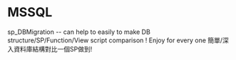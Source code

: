 # MSSQL
sp_DBMigration   -- can help to easily to make DB structure/SP/Function/View script comparison ! Enjoy for every one
                    簡單/深入資料庫結構對比一個SP做到!  
